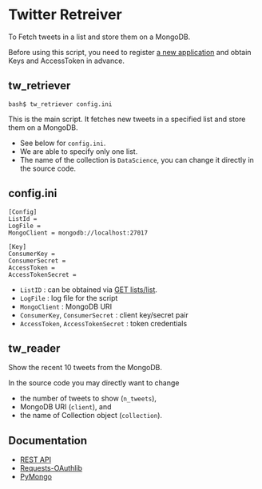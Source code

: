 # Twitter Retreiver

To Fetch tweets in a list and store them on a MongoDB.

Before using this script, you need to register
[a new application](https://apps.twitter.com/)
and obtain Keys and AccessToken in advance.

## tw_retriever

	bash$ tw_retriever config.ini

This is the main script. It fetches new tweets in a specified list and store
them on a MongoDB.

- See below for `config.ini`. 
- We are able to specify only one list.
- The name of the collection is `DataScience`, you can change it directly 
  in the source code.

## config.ini

	[Config]
	ListId = 
	LogFile = 
	MongoClient = mongodb://localhost:27017

	[Key]
	ConsumerKey = 
	ConsumerSecret = 
	AccessToken = 
	AccessTokenSecret = 

- `ListID` : can be obtained via [GET lists/list](https://dev.twitter.com/rest/reference/get/lists/list).
- `LogFile` : log file for the script
- `MongoClient` : MongoDB URI
- `ConsumerKey`, `ConsumerSecret` : client key/secret pair 
- `AccessToken`, `AccessTokenSecret` : token credentials

## tw_reader

Show the recent 10 tweets from the MongoDB. 

In the source code you may directly want to change 

- the number of tweets to show (`n_tweets`),
- MongoDB URI (`client`), and 
- the name of Collection object (`collection`).

## Documentation

- [REST API](https://dev.twitter.com/rest/public)
- [Requests-OAuthlib](https://github.com/requests/requests-oauthlib)
- [PyMongo](https://api.mongodb.com/python/current/)




